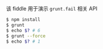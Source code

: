 该 fiddle 用于演示 `grunt.fail` 相关 API

```sh
$ npm install
$ grunt
$ echo $? # 6
$ grunt --force
$ echo $? # 1
```
